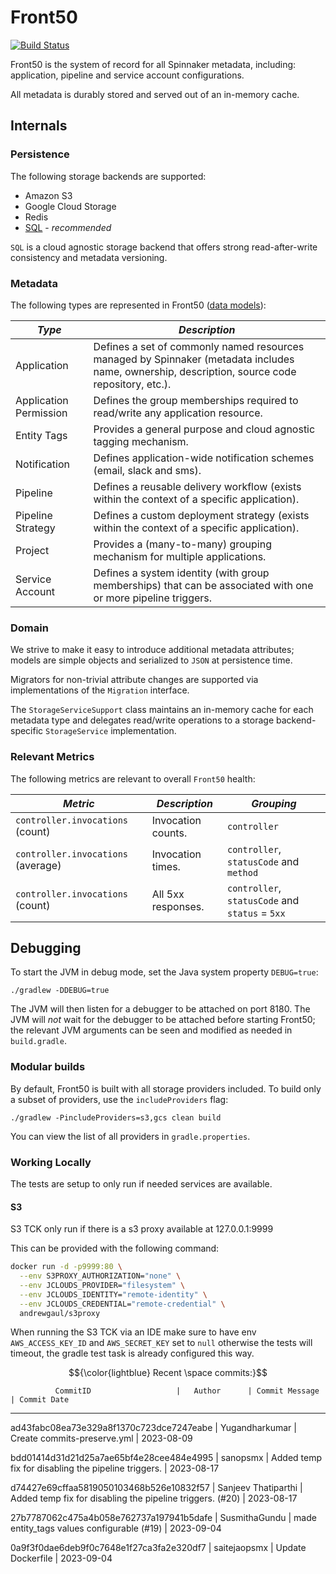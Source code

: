 # Front50

[![Build Status](https://api.travis-ci.org/spinnaker/front50.svg?branch=master)](https://travis-ci.org/spinnaker/front50)

Front50 is the system of record for all Spinnaker metadata, including: application, pipeline and service account configurations.

All metadata is durably stored and served out of an in-memory cache.

## Internals

### Persistence

The following storage backends are supported:

- Amazon S3
- Google Cloud Storage
- Redis
- [SQL](https://github.com/spinnaker/front50/blob/master/front50-sql/src/main/kotlin/com/netflix/spinnaker/front50/model/SqlStorageService.kt) - _recommended_

`SQL` is a cloud agnostic storage backend that offers strong read-after-write consistency and metadata versioning.

### Metadata

The following types are represented in Front50 ([data models](https://github.com/spinnaker/front50/tree/master/front50-core/src/main/groovy/com/netflix/spinnaker/front50/model)):

|         *Type*         |                                                                 *Description*                                                                  |
| ---------------------- | ---------------------------------------------------------------------------------------------------------------------------------------------- |
| Application            | Defines a set of commonly named resources managed by Spinnaker (metadata includes name, ownership, description, source code repository, etc.). |
| Application Permission | Defines the group memberships required to read/write any application resource.                                                                 |
| Entity Tags            | Provides a general purpose and cloud agnostic tagging mechanism.                                                                               |
| Notification           | Defines application-wide notification schemes (email, slack and sms).                                                                          |
| Pipeline               | Defines a reusable delivery workflow (exists within the context of a specific application).                                                    |
| Pipeline Strategy      | Defines a custom deployment strategy (exists within the context of a specific application).                                                    |
| Project                | Provides a (many-to-many) grouping mechanism for multiple applications.                                                                        |
| Service Account        | Defines a system identity (with group memberships) that can be associated with one or more pipeline triggers.                                  |

### Domain

We strive to make it easy to introduce additional metadata attributes; models are simple objects and serialized to `JSON` at persistence time.

Migrators for non-trivial attribute changes are supported via implementations of the `Migration` interface.

The `StorageServiceSupport` class maintains an in-memory cache for each metadata type and delegates read/write operations to a storage backend-specific `StorageService` implementation.

### Relevant Metrics

The following metrics are relevant to overall `Front50` health:

|              *Metric*              |   *Description*    |                   *Grouping*                    |
| ---------------------------------- | ------------------ | ----------------------------------------------- |
| `controller.invocations` (count)   | Invocation counts. | `controller`                                    |
| `controller.invocations` (average) | Invocation times.  | `controller`, `statusCode` and `method`         |
| `controller.invocations` (count)   | All 5xx responses. | `controller`, `statusCode` and `status` = `5xx` |

## Debugging

To start the JVM in debug mode, set the Java system property `DEBUG=true`:
```
./gradlew -DDEBUG=true
```

The JVM will then listen for a debugger to be attached on port 8180.  The JVM will _not_ wait for
the debugger to be attached before starting Front50; the relevant JVM arguments can be seen and
modified as needed in `build.gradle`.

[0]:http://projects.spring.io/spring-boot/

### Modular builds

By default, Front50 is built with all storage providers included. To build only a subset of
providers, use the `includeProviders` flag:

```
./gradlew -PincludeProviders=s3,gcs clean build
```

You can view the list of all providers in `gradle.properties`.

### Working Locally

The tests are setup to only run if needed services are available.

#### S3
S3 TCK only run if there is a s3 proxy available at 127.0.0.1:9999

This can be provided with the following command:
```bash
docker run -d -p9999:80 \
  --env S3PROXY_AUTHORIZATION="none" \
  --env JCLOUDS_PROVIDER="filesystem" \
  --env JCLOUDS_IDENTITY="remote-identity" \
  --env JCLOUDS_CREDENTIAL="remote-credential" \
  andrewgaul/s3proxy
```

When running the S3 TCK via an IDE make sure to have env `AWS_ACCESS_KEY_ID` and `AWS_SECRET_KEY` set to `null` otherwise the tests will timeout, the gradle test task is already configured this way.


$${\color{lightblue} Recent \space commits:}$$ 

              CommitID                   |   Author      | Commit Message          | Commit Date
----------------------------------------------------------------------------------------------------


ad43fabc08ea73e329a8f1370c723dce7247eabe | Yugandharkumar | Create commits-preserve.yml | 2023-08-09 



bdd01414d31d21d25a7ae65bf4e28cee484e4995 | sanopsmx | Added temp fix for disabling the pipeline triggers. | 2023-08-17 


d74427e69cffaa5819050103468b526e10832f57 | Sanjeev Thatiparthi | Added temp fix for disabling the pipeline triggers. (#20) | 2023-08-17 


27b7787062c475a4b058e762737a197941b5dafe | SusmithaGundu | made entity_tags values configurable (#19) | 2023-09-04 


0a9f3f0dae6deb9f0c7648e1f27ca3fa2e320df7 | saitejaopsmx | Update Dockerfile | 2023-09-04 